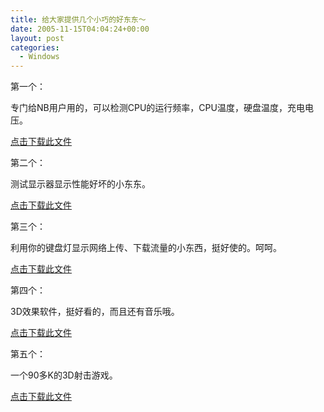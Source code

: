 ```yaml
---
title: 给大家提供几个小巧的好东东～
date: 2005-11-15T04:04:24+00:00
layout: post
categories:
  - Windows
---
```


第一个：

专门给NB用户用的，可以检测CPU的运行频率，CPU温度，硬盘温度，充电电压。

[点击下载此文件](attachments/month_0511/a20051114115831.rar)

第二个：

测试显示器显示性能好坏的小东东。

[点击下载此文件](attachments/month_0511/n20051114115949.zip)

第三个：

利用你的键盘灯显示网络上传、下载流量的小东西，挺好使的。呵呵。

[点击下载此文件](attachments/month_0511/92005111412251.rar)

第四个：

3D效果软件，挺好看的，而且还有音乐哦。

[点击下载此文件](attachments/month_0511/42005111412339.rar)

第五个：

一个90多K的3D射击游戏。

[点击下载此文件](attachments/month_0511/92005111412417.rar)